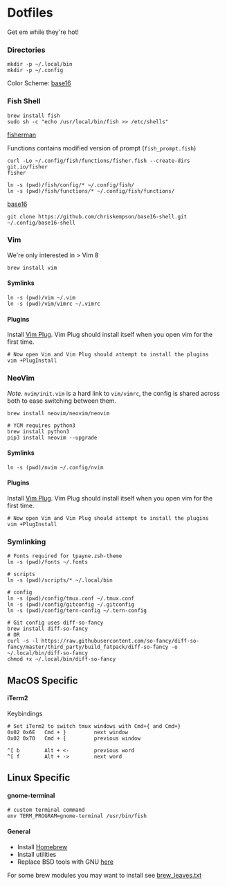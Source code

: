 # Dotfiles

Get em while they're hot!

### Directories
```
mkdir -p ~/.local/bin
mkdir -p ~/.config
```

Color Scheme: [base16](https://github.com/chriskempson/base16)

### Fish Shell
```
brew install fish
sudo sh -c "echo /usr/local/bin/fish >> /etc/shells"
```

[fisherman](https://github.com/fisherman/fisherman)

Functions contains modified version of prompt (`fish_prompt.fish`)
```
curl -Lo ~/.config/fish/functions/fisher.fish --create-dirs git.io/fisher
fisher

ln -s (pwd)/fish/config/* ~/.config/fish/
ln -s (pwd)/fish/functions/* ~/.config/fish/functions/
```

[base16](https://github.com/chriskempson/base16-shell)
```
git clone https://github.com/chriskempson/base16-shell.git ~/.config/base16-shell
```

### Vim
We're only interested in > Vim 8
```
brew install vim
```

#### Symlinks
```
ln -s (pwd)/vim ~/.vim
ln -s (pwd)/vim/vimrc ~/.vimrc
```

#### Plugins
Install [Vim Plug](https://github.com/junegunn/vim-plug). Vim Plug should install itself when you open vim for the first time.
```
# Now open Vim and Vim Plug should attempt to install the plugins
vim +PlugInstall
```

### NeoVim
*Note.* `nvim/init.vim` is a hard link to `vim/vimrc`, the config is shared across both to ease switching between them.
```
brew install neovim/neovim/neovim

# YCM requires python3
brew install python3
pip3 install neovim --upgrade
```

#### Symlinks
```
ln -s (pwd)/nvim ~/.config/nvim
```

#### Plugins
Install [Vim Plug](https://github.com/junegunn/vim-plug). Vim Plug should install itself when you open vim for the first time.
```
# Now open Vim and Vim Plug should attempt to install the plugins
vim +PlugInstall
```

### Symlinking
```
# Fonts required for tpayne.zsh-theme
ln -s (pwd)/fonts ~/.fonts

# scripts
ln -s (pwd)/scripts/* ~/.local/bin

# config
ln -s (pwd)/config/tmux.conf ~/.tmux.conf
ln -s (pwd)/config/gitconfig ~/.gitconfig
ln -s (pwd)/config/tern-config ~/.tern-config

# Git config uses diff-so-fancy
brew install diff-so-fancy
# OR
curl -s -l https://raw.githubusercontent.com/so-fancy/diff-so-fancy/master/third_party/build_fatpack/diff-so-fancy -o ~/.local/bin/diff-so-fancy
chmod +x ~/.local/bin/diff-so-fancy
```

## MacOS Specific
#### iTerm2
Keybindings
```
# Set iTerm2 to switch tmux windows with Cmd+{ and Cmd+}
0x02 0x6E   Cmd + }			next window
0x02 0x70   Cmd + {			previous window

^[ b		Alt + <-		previous word
^[ f		Alt + ->		next word
```

## Linux Specific
#### gnome-terminal
```
# custom terminal command
env TERM_PROGRAM=gnome-terminal /usr/bin/fish
```

#### General
- Install [Homebrew](http://brew.sh/)
- Install utilities
- Replace BSD tools with GNU [here](https://www.topbug.net/blog/2013/04/14/install-and-use-gnu-command-line-tools-in-mac-os-x/)

For some brew modules you may want to install see [brew_leaves.txt](./brew_leaves.txt)
